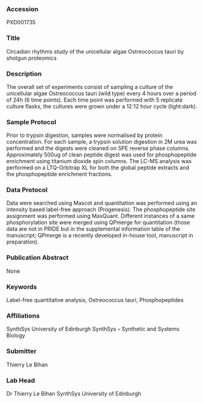 ### Accession
PXD001735

### Title
Circadian rhythms study of the unicellular algae Ostreococcus tauri by shotgun proteomics

### Description
The overall set of experiments consist of sampling a culture of  the unicellular algae Ostreococcus tauri (wild type) every 4 hours over a period of 24h (6 time points). Each time point was performed with 5 replicate culture flasks, the cultures were grown under a 12:12 hour cycle (light:dark).

### Sample Protocol
Prior to trypsin digestion, samples were normalised by protein concentration. For each sample, a trypsin solution digestion in 2M urea was performed and the digests were cleaned on SPE reverse phase columns. Approximately 500ug of clean peptide digest was used for phosphopeptide enrichment using titanium dioxide spin columns.  The LC-MS analysis was performed on a LTQ-Orbitrap XL for both the global peptide extracts and the phosphopeptide enrichment fractions.

### Data Protocol
Data were searched using Mascot and quantitation was performed using an intensity based label-free approach (Progenesis).  The phosphopeptide site assignment was performed using MaxQuant. Different instances of a same phosphorylation site were merged using QPmerge  for quantitation (those data are not in PRIDE but in the supplemental information table of the manuscript; QPmerge is a recently developed in-house tool, manuscript in preparation).

### Publication Abstract
None

### Keywords
Label-free quantitative analysis, Ostreococcus tauri, Phosphopeptides

### Affiliations
SynthSys University of Edinburgh
SynthSys – Synthetic and Systems Biology

### Submitter
Thierry Le Bihan

### Lab Head
Dr Thierry Le Bihan
SynthSys University of Edinburgh


